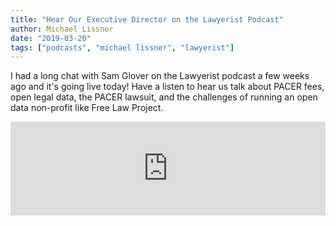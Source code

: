 ```yaml
---
title: "Hear Our Executive Director on the Lawyerist Podcast"
author: Michael Lissner
date: "2019-03-20"
tags: ["podcasts", "michael lissner", "lawyerist"]
---
```


I had a long chat with Sam Glover on the Lawyerist podcast a few weeks ago and it's going live today! Have a listen to hear us talk about PACER fees, open legal data, the PACER lawsuit, and the challenges of running an open data non-profit like Free Law Project.

<iframe src="https://legaltalknetwork.com/podcasts/lawyerist-podcast/2019/03/216-free-law-project-the-pacer-litigation-with-mike-lissner/?embed" style="border:none;width:100%;" scrolling="no"></iframe><script src="https://legaltalknetwork.com/embed-iframe-resize.js"></script>
